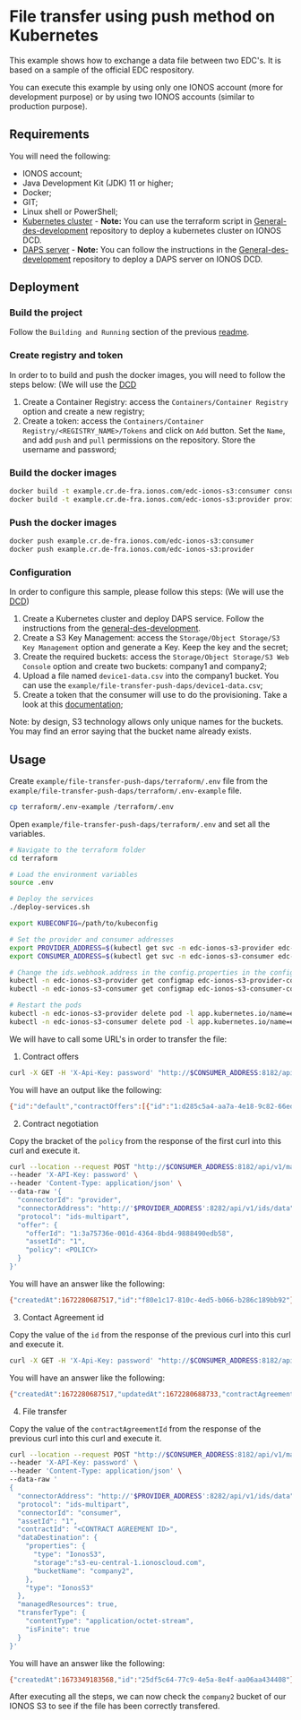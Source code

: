 # File transfer using push method on Kubernetes

This example shows how to exchange a data file between two EDC's. It is based on a sample of the official EDC respository.

You can execute this example by using only one IONOS account (more for development purpose) or by using two IONOS accounts (similar to production purpose).

## Requirements

You will need the following:
- IONOS account;
- Java Development Kit (JDK) 11 or higher;
- Docker;
- GIT;
- Linux shell or PowerShell;
- [Kubernetes cluster](https://kubernetes.io/docs/setup/) - **Note:** You can use the terraform script in [General-des-development](https://github.com/Digital-Ecosystems/general-des-development) repository to deploy a kubernetes cluster on IONOS DCD.
- [DAPS server](https://github.com/Digital-Ecosystems/general-des-development/tree/main/omejdn-daps) - **Note:** You can follow the instructions in the [General-des-development](https://github.com/Digital-Ecosystems/general-des-development/tree/main/omejdn-daps) repository to deploy a DAPS server on IONOS DCD.


## Deployment

### Build the project
Follow the `Building and Running` section of the previous [readme](../../README.md).

### Create registry and token
In order to to build and push the docker images, you will need to follow the steps below:
(We will use the [DCD](https://dcd.ionos.com)
1) Create a Container Registry: access the `Containers/Container Registry` option and create a new registry;
2) Create a token: access the `Containers/Container Registry/<REGISTRY_NAME>/Tokens` and click on `Add` button. Set the `Name`, and add `push` and `pull` permissions on the repository. Store the username and password;

### Build the docker images
```bash
docker build -t example.cr.de-fra.ionos.com/edc-ionos-s3:consumer consumer
docker build -t example.cr.de-fra.ionos.com/edc-ionos-s3:provider provider
```

### Push the docker images
```bash
docker push example.cr.de-fra.ionos.com/edc-ionos-s3:consumer
docker push example.cr.de-fra.ionos.com/edc-ionos-s3:provider
```

### Configuration
In order to configure this sample, please follow this steps:
(We will use the [DCD](https://dcd.ionos.com))
1) Create a Kubernetes cluster and deploy DAPS service. Follow the instructions from the [general-des-development](https://github.com/Digital-Ecosystems/general-des-development/tree/main/omejdn-daps).
2) Create a S3 Key Management: access the `Storage/Object Storage/S3 Key Management` option and generate a Key. Keep the key and the secret;
3) Create the required buckets: access the `Storage/Object Storage/S3 Web Console` option and create two buckets: company1 and company2;
4) Upload a file named `device1-data.csv` into the company1 bucket. You can use the `example/file-transfer-push-daps/device1-data.csv`;
5) Create a token that the consumer will use to do the provisioning. Take a look at this [documentation](../../ionos_token.md);

Note: by design, S3 technology allows only unique names for the buckets. You may find an error saying that the bucket name already exists.

## Usage

Create `example/file-transfer-push-daps/terraform/.env` file from the `example/file-transfer-push-daps/terraform/.env-example` file.

```bash
cp terraform/.env-example /terraform/.env
```

Open `example/file-transfer-push-daps/terraform/.env` and set all the variables.

```bash
# Navigate to the terraform folder
cd terraform

# Load the environment variables
source .env

# Deploy the services
./deploy-services.sh
```

```bash
export KUBECONFIG=/path/to/kubeconfig

# Set the provider and consumer addresses
export PROVIDER_ADDRESS=$(kubectl get svc -n edc-ionos-s3-provider edc-ionos-s3-provider -o jsonpath='{.status.loadBalancer.ingress[0].ip}')
export CONSUMER_ADDRESS=$(kubectl get svc -n edc-ionos-s3-consumer edc-ionos-s3-consumer -o jsonpath='{.status.loadBalancer.ingress[0].ip}')

# Change the ids.webhook.address in the config.properties in the configmap
kubectl -n edc-ionos-s3-provider get configmap edc-ionos-s3-provider-config -o yaml | sed "s/ids.webhook.address=.*/ids.webhook.address=http:\/\/$PROVIDER_ADDRESS:8282/g" | kubectl apply -f -
kubectl -n edc-ionos-s3-consumer get configmap edc-ionos-s3-consumer-config -o yaml | sed "s/ids.webhook.address=.*/ids.webhook.address=http:\/\/$CONSUMER_ADDRESS:8282/g" | kubectl apply -f -

# Restart the pods
kubectl -n edc-ionos-s3-provider delete pod -l app.kubernetes.io/name=edc-ionos-s3
kubectl -n edc-ionos-s3-consumer delete pod -l app.kubernetes.io/name=edc-ionos-s3

```


We will have to call some URL's in order to transfer the file:
1) Contract offers
```bash
curl -X GET -H 'X-Api-Key: password' "http://$CONSUMER_ADDRESS:8182/api/v1/management/catalog?providerUrl=http://$PROVIDER_ADDRESS:8282/api/v1/ids/data"

```

You will have an output like the following:

```bash
{"id":"default","contractOffers":[{"id":"1:d285c5a4-aa7a-4e18-9c82-66eded1cd933","policy":{"permissions":[{"edctype":"dataspaceconnector:permission","uid":null,"target":"1","action":{"type":"USE","includedIn":null,"constraint":null},"assignee":null,"assigner":null,"constraints":[],"duties":[]}],"prohibitions":[],"obligations":[],"extensibleProperties":{},"inheritsFrom":null,"assigner":null,"assignee":null,"target":"1","@type":{"@policytype":"set"}},"asset":{"id":"1","createdAt":1672284626506,"properties":{"asset:prop:byteSize":null,"asset:prop:id":"1","asset:prop:fileName":null}},"provider":"urn:connector:provider","consumer":"urn:connector:consumer","offerStart":null,"offerEnd":null,"contractStart":"2022-12-29T03:30:26.055Z","contractEnd":"2022-12-29T04:30:26.055Z"},{"id":"2:c3dfbd92-7df5-46f5-a547-420bfde301e9","policy":{"permissions":[{"edctype":"dataspaceconnector:permission","uid":null,"target":"2","action":{"type":"USE","includedIn":null,"constraint":null},"assignee":null,"assigner":null,"constraints":[],"duties":[]}],"prohibitions":[],"obligations":[],"extensibleProperties":{},"inheritsFrom":null,"assigner":null,"assignee":null,"target":"2","@type":{"@policytype":"set"}},"asset":{"id":"2","createdAt":1672284626513,"properties":{"asset:prop:byteSize":null,"asset:prop:id":"2","asset:prop:fileName":null}},"provider":"urn:connector:provider","consumer":"urn:connector:consumer","offerStart":null,"offerEnd":null,"contractStart":"2022-12-29T03:30:26.055Z","contractEnd":"2022-12-29T04:30:26.055Z"}]}
```

2) Contract negotiation

Copy the bracket of the `policy` from the response of the first curl into this curl and execute it.

```bash
curl --location --request POST "http://$CONSUMER_ADDRESS:8182/api/v1/management/contractnegotiations" \
--header 'X-API-Key: password' \
--header 'Content-Type: application/json' \
--data-raw '{
  "connectorId": "provider",
  "connectorAddress": "http://'$PROVIDER_ADDRESS':8282/api/v1/ids/data",
  "protocol": "ids-multipart",
  "offer": {
    "offerId": "1:3a75736e-001d-4364-8bd4-9888490edb58",
    "assetId": "1",
    "policy": <POLICY>
  }
}'
```

You will have an answer like the following:
```bash
{"createdAt":1672280687517,"id":"f80e1c17-810c-4ed5-b066-b286c189bb92"}
```

3) Contact Agreement id

Copy the value of the `id` from the response of the previous curl into this curl and execute it.
```bash
curl -X GET -H 'X-Api-Key: password' "http://$CONSUMER_ADDRESS:8182/api/v1/management/contractnegotiations/<ID>"
```
You will have an answer like the following:
```bash
{"createdAt":1672280687517,"updatedAt":1672280688733,"contractAgreementId":"1:83fc5fb4-84a9-4764-beea-4ff5446f91a0","counterPartyAddress":"http://$PROVIDER_ADDRESS:8282/api/v1/ids/data","errorDetail":null,"id":"f80e1c17-810c-4ed5-b066-b286c189bb92","protocol":"ids-multipart","state":"CONFIRMED","type":"CONSUMER"}
```

4) File transfer

Copy the value of the `contractAgreementId` from the response of the previous curl into this curl and execute it.
```bash
curl --location --request POST "http://$CONSUMER_ADDRESS:8182/api/v1/management/transferprocess" \
--header 'X-API-Key: password' \
--header 'Content-Type: application/json' \
--data-raw '
{
  "connectorAddress": "http://'$PROVIDER_ADDRESS':8282/api/v1/ids/data",
  "protocol": "ids-multipart",
  "connectorId": "consumer",
  "assetId": "1",
  "contractId": "<CONTRACT AGREEMENT ID>",
  "dataDestination": {
    "properties": {
      "type": "IonosS3",
      "storage":"s3-eu-central-1.ionoscloud.com",
      "bucketName": "company2",
    },
    "type": "IonosS3"
  },
  "managedResources": true,
  "transferType": {
    "contentType": "application/octet-stream",
    "isFinite": true
  }
}'
```
You will have an answer like the following:
```bash
{"createdAt":1673349183568,"id":"25df5c64-77c9-4e5a-8e4f-aa06aa434408"}
```
After executing all the steps, we can now check the `company2` bucket of our IONOS S3 to see if the file has been correctly transfered.